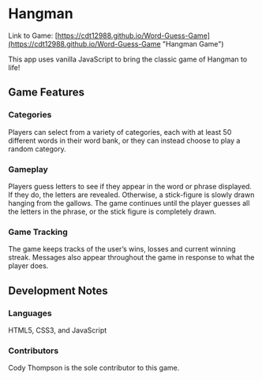 # Hangman

Link to Game: [https://cdt12988.github.io/Word-Guess-Game](https://cdt12988.github.io/Word-Guess-Game "Hangman Game")

This app uses vanilla JavaScript to bring the classic game of Hangman to life!

## Game Features

### Categories

Players can select from a variety of categories, each with at least 50 different words in their word bank, or they can instead choose to play a random category.  

### Gameplay

Players guess letters to see if they appear in the word or phrase displayed.  If they do, the letters are revealed.  Otherwise, a stick-figure is slowly drawn hanging from the gallows.  The game continues until the player guesses all the letters in the phrase, or the stick figure is completely drawn.

### Game Tracking

The game keeps tracks of the user’s wins, losses and current winning streak.  Messages also appear throughout the game in response to what the player does.

## Development Notes

### Languages

HTML5, CSS3, and JavaScript

### Contributors

Cody Thompson is the sole contributor to this game. 
